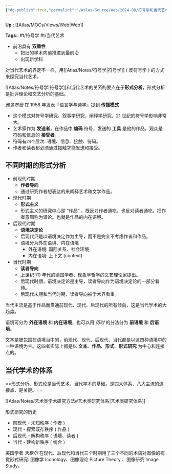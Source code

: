 ```yaml
---
{"dg-publish":true,"permalink":"/Atlas/Source/Web/2024-08/符号学和当代艺术的发展脉络/"}
---
```



**Up**:: [[Atlas/MOCs/Views/Web\|Web]]

**Tags**:: #t/符号学 #t/当代艺术 

- 前沿具有 **双重性**
	- 把旧的学术向前推进到最前沿
	- 出现新学科

对当代艺术的界定不一样，用[[Atlas/Notes/符号学\|符号学]] ( 反符号学 ) 的方式来探究当代艺术。

[[Atlas/Notes/符号学\|符号学]]和当代艺术的关系的要点在于**形式分析**，形式分析是批评理论和文艺分析的基础。

*雅各布逊* 在 1958 年发表『语言学与诗学』提到 **传播模式**

- 这个模式对符号学研究、叙事学研究、阐释学研究、21 世纪的符号学影响非常大。
- 艺术家作为 **发送者**，在作品中 **编码** 符号，发送的 **工具** 是他的作品，观众是符码和信息的 **接受者**。
- 符码有四个层次: 语境、信息、接触、符码。
- 作者和读者都必须通过接触才能发送和接受。

## 不同时期的形式分析

- 前现代时期
	- **作者导向**
	- 通过研究作者想表达的来阐释艺术和文学作品。
- 现代时期
	- **形式主义**
	- 形式主义的研究中心是 “作品” ，既反对作者通吃，也反对读者通吃。把作者意图称为谬论。也就是作品的内在语境。
- 后现代时期
	- **语境决定论**
	- 后现代只是以语境决定作为主导，而不是完全不考虑作者和作品。
	- 语境分为外在语境、内在语境
		- 外在语境: 国际关系、社会环境
		- 内在语境: 上下文 (context) 
- 当代时期
	- **读者导向**
	- 上世纪 70 年代的德国学者、现象学哲学的文艺理论家提出。
	- 后现代时期，语境决定论是主导，读者导向作为语境决定论的一部分看待。
	- 后现代末期和当代时期，读者导向被学术界看重。

当代主流是基于作品而贯通前现代、现代、后现代的所有倾向，这是当代学术的大趋势。

语境可分为 **外在语境** 和 **内在语境**，也可以用 *历时* 的分法分为 **前语境** 和 **后语境**。

文本是被包围在语境当中的，前现代、现代、后现代、当代都是以这四种语境中的一种语境为主。这四者实际上都是以 **文本**、**作品**、**形式**、**形式研究** 为中心和连接点的。

## 当代学术的体系

==形式分析、形式论是当代艺术、当代学术的基础，是四大体系、八大主流的连接点，是关键。==

[[Atlas/Notes/艺术类学术研究方法#艺术类研究体系\|艺术类研究体系]]

形式研究的历史

- 前现代 - 未知秩序 ( 作者 )
- 现代 - 探索既存秩序 ( 作品 ) 
- 后现代 - 解构秩序 ( 语境、读者 )
- 当代 - 建构新秩序 ( 统合 )

美国学者 *米歇尔* 在现代、后现代和当代三个时期用了三个不同的术语对图像的视觉形式研究: 图像学 Iconology、图像理论 Picture Theory 、图像研究 Image Study。
